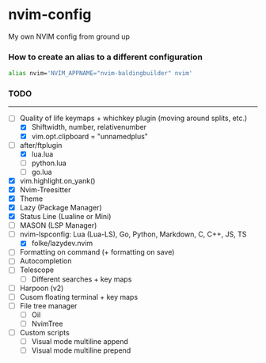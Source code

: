 # nvim-config
My own NVIM config from ground up

### How to create an alias to a different configuration
```bash
alias nvim='NVIM_APPNAME="nvim-baldingbuilder" nvim'
```


### TODO
___
- [ ] Quality of life keymaps + whichkey plugin (moving around splits, etc.)
    - [x] Shiftwidth, number, relativenumber
    - [x] vim.opt.clipboard = "unnamedplus"
- [ ] after/ftplugin
    - [x] lua.lua
    - [ ] python.lua
    - [ ] go.lua
- [x] vim.highlight.on_yank()
- [x] Nvim-Treesitter
- [x] Theme
- [x] Lazy (Package Manager)
- [x] Status Line (Lualine or Mini)
- [ ] MASON (LSP Manager)
- [ ] nvim-lspconfig: Lua (Lua-LS), Go, Python, Markdown, C, C++, JS, TS
    - [x] folke/lazydev.nvim
- [ ] Formatting on command (+ formatting on save)
- [ ] Autocompletion
- [ ] Telescope
    - [ ] Different searches + key maps
- [ ] Harpoon (v2)
- [ ] Cusom floating terminal + key maps
- [ ] File tree manager
    - [ ] Oil
    - [ ] NvimTree

- [ ] Custom scripts
    - [ ] Visual mode multiline append
    - [ ] Visual mode multiline prepend
